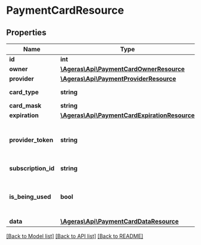 # PaymentCardResource

## Properties
Name | Type | Description | Notes
------------ | ------------- | ------------- | -------------
**id** | **int** | User Id. | [optional] 
**owner** | [**\Ageras\Api\PaymentCardOwnerResource**](PaymentCardOwnerResource.md) |  | [optional] 
**provider** | [**\Ageras\Api\PaymentProviderResource**](PaymentProviderResource.md) |  | [optional] 
**card_type** | **string** | Type of card | [optional] 
**card_mask** | **string** | Card mask. | [optional] 
**expiration** | [**\Ageras\Api\PaymentCardExpirationResource**](PaymentCardExpirationResource.md) |  | [optional] 
**provider_token** | **string** | Token or ID retrieved from the payment provider. | [optional] 
**subscription_id** | **string** | Subscription id. | [optional] 
**is_being_used** | **bool** | Is payment card is being used in any package. | [optional] [default to false]
**data** | [**\Ageras\Api\PaymentCardDataResource**](PaymentCardDataResource.md) |  | [optional] 

[[Back to Model list]](../README.md#documentation-for-models) [[Back to API list]](../README.md#documentation-for-api-endpoints) [[Back to README]](../README.md)


